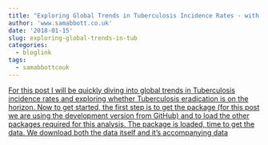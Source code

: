```yaml
---
title: "Exploring Global Trends in Tuberculosis Incidence Rates - with GetTBinR"
author: 'www.samabbott.co.uk'
date: '2018-01-15'
slug: exploring-global-trends-in-tub
categories:
  - bloglink
tags:
  - samabbottcouk
---
```


[For this post I will be quickly diving into global trends in Tuberculosis incidence rates and exploring whether Tuberculosis eradication is on the horizon. Now to get started, the first step is to get the package (for this post we are using the development version from GitHub) and to load the other packages required for this analysis. The package is loaded, time to get the data. We download both the data itself and it’s accompanying data<i class="fas fa-external-link-alt"></i>](http://www.samabbott.co.uk/post/intro-gettbinr/)

